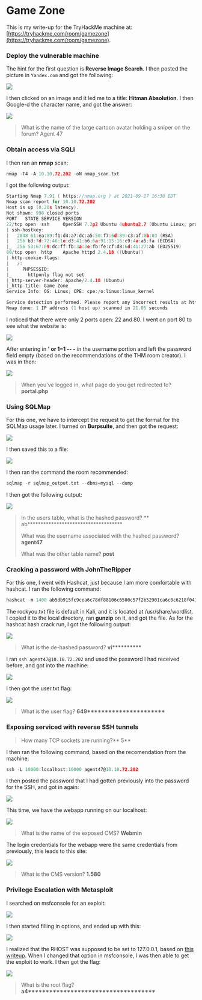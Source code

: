 # Game Zone

This is my write-up for the TryHackMe machine at: [https://tryhackme.com/room/gamezone](https://tryhackme.com/room/gamezone).

### Deploy the vulnerable machine

The hint for the first question is **Reverse Image Search**. I then posted the picture in `Yandex.com` and got the following:

![](<../../.gitbook/assets/image (279).png>)

I then clicked on an image and it led me to a title: **Hitman Absolution**. I then Google-d the character name, and got the answer:

![](<../../.gitbook/assets/image (290).png>)

> What is the name of the large cartoon avatar holding a sniper on the forum? Agent 47

### Obtain access via SQLi

 I then ran an **nmap** scan:

```c
nmap -T4 -A 10.10.72.202 -oN nmap_scan.txt
```

I got the following output:

```c
Starting Nmap 7.91 ( https://nmap.org ) at 2021-09-27 16:30 EDT
Nmap scan report for 10.10.72.202
Host is up (0.20s latency).
Not shown: 998 closed ports
PORT   STATE SERVICE VERSION
22/tcp open  ssh     OpenSSH 7.2p2 Ubuntu 4ubuntu2.7 (Ubuntu Linux; protocol 2.0)
| ssh-hostkey: 
|   2048 61:ea:89:f1:d4:a7:dc:a5:50:f7:6d:89:c3:af:0b:03 (RSA)
|   256 b3:7d:72:46:1e:d3:41:b6:6a:91:15:16:c9:4a:a5:fa (ECDSA)
|_  256 53:67:09:dc:ff:fb:3a:3e:fb:fe:cf:d8:6d:41:27:ab (ED25519)
80/tcp open  http    Apache httpd 2.4.18 ((Ubuntu))
| http-cookie-flags: 
|   /: 
|     PHPSESSID: 
|_      httponly flag not set
|_http-server-header: Apache/2.4.18 (Ubuntu)
|_http-title: Game Zone
Service Info: OS: Linux; CPE: cpe:/o:linux:linux_kernel

Service detection performed. Please report any incorrect results at https://nmap.org/submit/ .
Nmap done: 1 IP address (1 host up) scanned in 21.05 seconds

```

I noticed that there were only 2 ports open: 22 and 80. I went on port 80 to see what the website is:

![](<../../.gitbook/assets/image (278).png>)

After entering in **' or 1=1 -- -** in the username portion and left the password field empty (based on the recommendations of the THM room creator). I was in then:

![](<../../.gitbook/assets/image (282).png>)

> When you've logged in, what page do you get redirected to? **portal.php**

### **Using SQLMap**

For this one, we have to intercept the request to get the format for the SQLMap usage later. I turned on **Burpsuite**, and then got the request:

![](<../../.gitbook/assets/image (286).png>)

I then saved this to a file:

![](<../../.gitbook/assets/image (277).png>)

I then ran the command the room recommended:

```c
sqlmap -r sqlmap_output.txt --dbms=mysql --dump
```

I then got the following output:

![](<../../.gitbook/assets/image (291).png>)

> In the users table, what is the hashed password? ** ab**\*\*\*\*\*\*\*\*\*\*\*\*\*\*\*\*\*\*\*\*\*\*\*\*\*\*\*\*\*\*\*\*\*\*
>
> What was the username associated with the hashed password? **agent47**
>
> What was the other table name? **post**

### Cracking a password with JohnTheRipper

For this one, I went with Hashcat, just because I am more comfortable with hashcat. I ran the following command:

```c
hashcat -m 1400 ab5db915fc9cea6c78df88106c6500c57f2b52901ca6c0c6218f04122c3efd14 rockyou.txt
```

The rockyou.txt file is default in Kali, and it is located at /usr/share/wordlist. I copied it to the local directory, ran **gunzip** on it, and got the file. As for the hashcat hash crack run, I got the following output:

![](<../../.gitbook/assets/image (276).png>)

> What is the de-hashed password? **vi\*\*\*\*\*\*\*\*\*\***

I ran `ssh agent47@10.10.72.202` and used the password I had received before, and got into the machine:

![](<../../.gitbook/assets/image (281).png>)

I then got the user.txt flag:

![](<../../.gitbook/assets/image (288).png>)

> What is the user flag? **649\*\*\*\*\*\*\*\*\*\*\*\*\*\*\*\*\*\*\*\*\*\***

### **Exposing serviced with reverse SSH tunnels**

> How many TCP sockets are running?** 5**

I then ran the following command, based on the recomendation from the machine:

```c
ssh -L 10000:localhost:10000 agent47@10.10.72.202
```

I then posted the password that I had gotten previously into the password for the SSH, and got in again:

![](<../../.gitbook/assets/image (285).png>)

This time, we have the webapp running on our localhost:

![](<../../.gitbook/assets/image (287).png>)

> What is the name of the exposed CMS? **Webmin**

The login credentials for the webapp were the same credentials from previously, this leads to this site:

![](<../../.gitbook/assets/image (280).png>)

> What is the CMS version? **1.580**

### Privilege Escalation with Metasploit

I searched on msfconsole for an exploit:

![](<../../.gitbook/assets/image (292).png>)

I then started filling in options, and ended up with this:

![](<../../.gitbook/assets/image (284).png>)

I realized that the RHOST was supposed to be set to 127.0.0.1, based on [this writeup](https://www.aldeid.com/wiki/TryHackMe-Game-Zone#.5BTask\_6.5D_Privilege_Escalation_with_Metasploit). When I changed that option in msfconsole, I was then able to get the exploit to work. I then got the flag:

![](<../../.gitbook/assets/image (275).png>)

> What is the root flag? **a4\*\*\*\*\*\*\*\*\*\*\*\*\*\*\*\*\*\*\*\*\*\*\*\*\*\*\*\*\*\*\*\*\*\*\*\***



